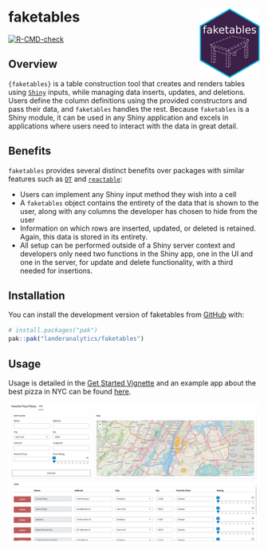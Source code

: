 
<!-- README.md is generated from README.Rmd. Please edit that file -->

# faketables <img src="man/figures/logo.png" align="right" height="139" alt="" />

<!-- badges: start -->

[![R-CMD-check](https://github.com/landeranalytics/faketables/actions/workflows/R-CMD-check.yaml/badge.svg)](https://github.com/landeranalytics/faketables/actions/workflows/R-CMD-check.yaml)
<!-- badges: end -->

## Overview

`{faketables}` is a table construction tool that creates and renders
tables using [`Shiny`](https://shiny.posit.co/) inputs, while managing
data inserts, updates, and deletions. Users define the column
definitions using the provided constructors and pass their data, and
`faketables` handles the rest. Because `faketables` is a Shiny module,
it can be used in any Shiny application and excels in applications where
users need to interact with the data in great detail.

## Benefits

`faketables` provides several distinct benefits over packages with
similar features such as [`DT`](https://rstudio.github.io/DT/) and
[`reactable`](https://glin.github.io/reactable/):

- Users can implement any Shiny input method they wish into a cell
- A `faketables` object contains the entirety of the data that is shown
  to the user, along with any columns the developer has chosen to hide
  from the user
- Information on which rows are inserted, updated, or deleted is
  retained. Again, this data is stored in its entirety.
- All setup can be performed outside of a Shiny server context and
  developers only need two functions in the Shiny app, one in the UI and
  one in the server, for update and delete functionality, with a third
  needed for insertions.

## Installation

You can install the development version of faketables from
[GitHub](https://github.com/) with:

``` r
# install.packages("pak")
pak::pak("landeranalytics/faketables")
```

## Usage

Usage is detailed in the [Get Started
Vignette](articles/faketables.html) and an example app about the best
pizza in NYC can be found [here](articles/favorite_pizza.html).

![](man/figures/preview.png)
